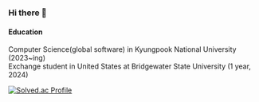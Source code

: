 ### Hi there 👋

#### Education  
Computer Science(global software) in Kyungpook National University (2023~ing)  
Exchange student in United States at Bridgewater State University (1 year, 2024) 
  
[![Solved.ac Profile](http://mazassumnida.wtf/api/v2/generate_badge?boj=jk9169)](https://solved.ac/jk9169/)

